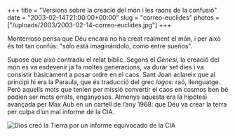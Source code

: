 +++
title = "Versions sobre la creació del món i les raons de la confusió"
date = "2003-02-14T21:00:00+00:00"
slug = "correo-euclides"
photos = ["/uploads/2003/2003-02-14-correo-euclides.jpg"]
+++

Monterroso pensa que Déu encara no ha creat realment el món, i per això és tot tan confús: "sólo está imaginándolo, como entre sueños".

Supose que això contradiu el relat bíblic. Segons el *Gènesi*, la creació del món es va esdevenir ja fa moltes generacions, va durar set dies i va consistir bàsicament a posar ordre en el caos. Sant Joan aclareix que al principi hi era la Paraula, que és traducció del grec *logos*: raó, llenguatge. Però aquells mots que tenien per missió convertir el caos en cosmos ben bé podien ser mots errats, enganyosos. Almenys aquesta era la hipòtesi avançada per Max Aub en un cartell de l’any 1968: que Déu va crear la terra per culpa d’un mal informe de la CIA.

<img src="/uploads/2003/2003-02-14-correo-euclides.jpg" alt="Dios creó la Tierra por un informe equivocado de la CIA" />

